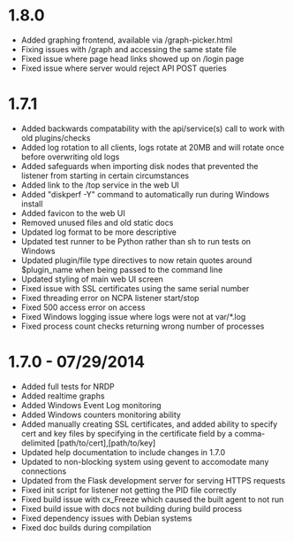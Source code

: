 1.8.0
==================
- Added graphing frontend, available via /graph-picker.html
- Fixing issues with /graph and accessing the same state file
- Fixed issue where page head links showed up on /login page
- Fixed issue where server would reject API POST queries

1.7.1
==================
- Added backwards compatability with the api/service(s) call to work with old plugins/checks
- Added log rotation to all clients, logs rotate at 20MB and will rotate once before overwriting old logs
- Added safeguards when importing disk nodes that prevented the listener from starting in certain circumstances
- Added link to the /top service in the web UI
- Added "diskperf -Y" command to automatically run during Windows install
- Added favicon to the web UI
- Removed unused files and old static docs
- Updated log format to be more descriptive
- Updated test runner to be Python rather than sh to run tests on Windows
- Updated plugin/file type directives to now retain quotes around $plugin_name when being passed to the command line
- Updated styling of main web UI screen
- Fixed issue with SSL certificates using the same serial number
- Fixed threading error on NCPA listener start/stop
- Fixed 500 access error on access
- Fixed Windows logging issue where logs were not at var/*.log
- Fixed process count checks returning wrong number of processes

1.7.0 - 07/29/2014
==================
- Added full tests for NRDP
- Added realtime graphs
- Added Windows Event Log monitoring
- Added Windows counters monitoring ability
- Added manually creating SSL certificates, and added ability to specify
  cert and key files by specifying in the certificate field by
  a comma-delimited [path/to/cert],[path/to/key]
- Updated help documentation to include changes in 1.7.0
- Updated to non-blocking system using gevent to accomodate many connections
- Updated from the Flask development server for serving HTTPS requests
- Fixed init script for listener not getting the PID file correctly
- Fixed build issue with cx_Freeze which caused the built agent to not run
- Fixed build issue with docs not building during build process
- Fixed dependency issues with Debian systems
- Fixed doc builds during compilation

